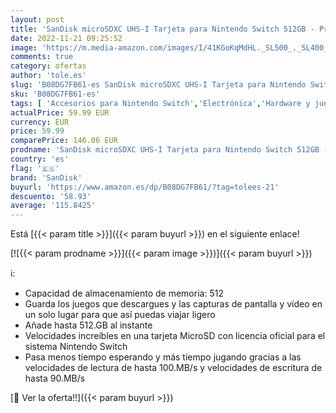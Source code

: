 ```yaml
---
layout: post
title: 'SanDisk microSDXC UHS-I Tarjeta para Nintendo Switch 512GB - Producto con Licencia de Nintendo'
date: 2022-11-21 09:25:52
image: 'https://m.media-amazon.com/images/I/41KGoKqMdHL._SL500_._SL400_.jpg'
comments: true
category: ofertas
author: 'tole.es'
slug: 'B08DG7FB61-es SanDisk microSDXC UHS-I Tarjeta para Nintendo Switch 512GB...'
sku: 'B08DG7FB61-es'
tags: [ 'Accesorios para Nintendo Switch','Electrónica','Hardware y juegos para Nintendo Switch','Memoria para Nintendo Switch','Videojuegos','nintendo','sandisk','🇪🇸', ]
actualPrice: 59.99 EUR
currency: EUR
price: 59.99
comparePrice: 146.06 EUR
prodname: 'SanDisk microSDXC UHS-I Tarjeta para Nintendo Switch 512GB - Producto con Licencia de Nintendo'
country: 'es'
flag: '🇪🇸'
brand: 'SanDisk'
buyurl: 'https://www.amazon.es/dp/B08DG7FB61/?tag=tolees-21'
descuento: '58.93'
average: '115.8425'
---
```


Está [{{< param title >}}]({{< param buyurl >}}) en el siguiente enlace!

[![{{< param prodname >}}]({{< param image >}})]({{< param buyurl >}})

ℹ️:

- Capacidad de almacenamiento de memoria: 512
- Guarda los juegos que descargues y las capturas de pantalla y vídeo en un solo lugar para que así puedas viajar ligero
- Añade hasta 512.GB al instante
- Velocidades increíbles en una tarjeta MicroSD con licencia oficial para el sistema Nintendo Switch
- Pasa menos tiempo esperando y más tiempo jugando gracias a las velocidades de lectura de hasta 100.MB/s y velocidades de escritura de hasta 90.MB/s

[🛒 Ver la oferta!!]({{< param buyurl >}})
